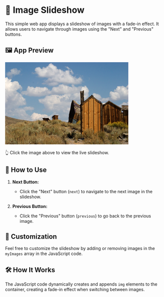 # 🌅 Image Slideshow

This simple web app displays a slideshow of images with a fade-in effect. It allows users to navigate through images using the "Next" and "Previous" buttons.

## 🖼️ App Preview

[![App Preview](./slides/image1.jpg)](https://jen67.github.io/Cousera-javascript-course/simple-slide-show/index.html)

👆 Click the image above to view the live slideshow.

## 🚀 How to Use

1. **Next Button:**
   - Click the "Next" button (`next`) to navigate to the next image in the slideshow.

2. **Previous Button:**
   - Click the "Previous" button (`previous`) to go back to the previous image.

## 🎨 Customization

Feel free to customize the slideshow by adding or removing images in the `myImages` array in the JavaScript code.

## 🛠️ How It Works

The JavaScript code dynamically creates and appends `img` elements to the container, creating a fade-in effect when switching between images.
